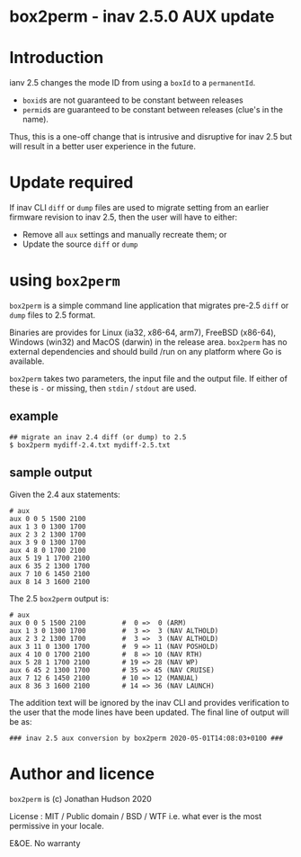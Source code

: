box2perm - inav 2.5.0 AUX update
================================

# Introduction

ianv 2.5 changes the mode ID from using a `boxId` to a `permanentId`.

* `boxid`s are not guaranteed to be constant between releases
* `permid`s are guaranteed to be constant between releases (clue's in the name).

Thus, this is a one-off change that is intrusive and disruptive for inav 2.5 but will result in a better user experience in the future.

# Update required

If inav CLI `diff` or `dump` files are used to migrate setting from an earlier firmware revision to inav 2.5, then the user will have to either:

* Remove all `aux` settings and manually recreate them; or
* Update the source `diff` or `dump`

# using `box2perm`

`box2perm` is a simple command line application that migrates pre-2.5 `diff` or `dump` files to 2.5 format.

Binaries are provides for Linux (ia32, x86-64, arm7), FreeBSD (x86-64), Windows (win32) and MacOS (darwin) in the release area. `box2perm` has no external dependencies and should build /run on any platform where Go is available.

`box2perm` takes two parameters, the input file and the output file. If either of these is `-` or missing, then `stdin` / `stdout` are used.

## example

```
## migrate an inav 2.4 diff (or dump) to 2.5
$ box2perm mydiff-2.4.txt mydiff-2.5.txt
```

## sample output

Given the 2.4 aux statements:

```
# aux
aux 0 0 5 1500 2100
aux 1 3 0 1300 1700
aux 2 3 2 1300 1700
aux 3 9 0 1300 1700
aux 4 8 0 1700 2100
aux 5 19 1 1700 2100
aux 6 35 2 1300 1700
aux 7 10 6 1450 2100
aux 8 14 3 1600 2100
```

The 2.5 `box2perm` output is:

```
# aux
aux 0 0 5 1500 2100         #  0 =>  0 (ARM)
aux 1 3 0 1300 1700         #  3 =>  3 (NAV ALTHOLD)
aux 2 3 2 1300 1700         #  3 =>  3 (NAV ALTHOLD)
aux 3 11 0 1300 1700        #  9 => 11 (NAV POSHOLD)
aux 4 10 0 1700 2100        #  8 => 10 (NAV RTH)
aux 5 28 1 1700 2100        # 19 => 28 (NAV WP)
aux 6 45 2 1300 1700        # 35 => 45 (NAV CRUISE)
aux 7 12 6 1450 2100        # 10 => 12 (MANUAL)
aux 8 36 3 1600 2100        # 14 => 36 (NAV LAUNCH)
```
The addition text will be ignored by the inav CLI and provides verification to the user that the mode lines have been updated. The final line of output will be as:

```
### inav 2.5 aux conversion by box2perm 2020-05-01T14:08:03+0100 ###
```

# Author  and licence

`box2perm` is (c) Jonathan Hudson 2020

License : MIT / Public domain / BSD / WTF i.e. what ever is the most permissive in your locale.

E&OE. No warranty
